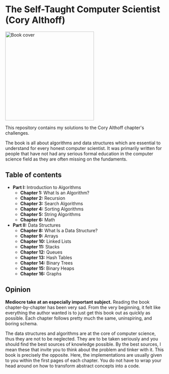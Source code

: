 # The Self-Taught Computer Scientist (Cory Althoff)
<img src="https://m.media-amazon.com/images/I/51qeLcY29LL._SL1254_.jpg" alt="Book cover" width="280"/>

This repository contains my solutions to the Cory Althoff chapter's challenges.

The book is all about algorithms and data structures which are essential to understand for every honest computer scientist.
It was primarily written for people that have not had any serious formal education in the computer science field as they are often missing on the fundaments.

## Table of contents
* **Part I:** Introduction to Algorithms
  * **Chapter 1:** What Is an Algorithm?
  * **Chapter 2:** Recursion
  * **Chapter 3:** Search Algorithms
  * **Chapter 4:** Sorting Algorithms
  * **Chapter 5:** String Algorithms
  * **Chapter 6:** Math
* **Part II:** Data Structures
  * **Chapter 8:** What Is a Data Structure?
  * **Chapter 9:** Arrays
  * **Chapter 10:** Linked Lists
  * **Chapter 11:** Stacks
  * **Chapter 12:** Queues
  * **Chapter 13:** Hash Tables
  * **Chapter 14:** Binary Trees
  * **Chapter 15:** Binary Heaps
  * **Chapter 16:** Graphs
## Opinion
**Mediocre take at an especially important subject.** Reading the book chapter-by-chapter has been very sad.
From the very beginning, it felt like everything the author wanted is to just get this book out as quickly as possible.
Each chapter follows pretty much the same, uninspiring, and boring schema.

The data structures and algorithms are at the core of computer science, thus they are not to be neglected.
They are to be taken seriously and you should find the best sources of knowledge possible. By the best sources, I mean
these that invite you to think about the problem and tinker with it. This book is precisely the opposite.
Here, the implementations are usually given to you within the first pages of each chapter. You do not have
to wrap your head around on how to transform abstract concepts into a code.

